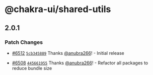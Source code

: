 # @chakra-ui/shared-utils

## 2.0.1

### Patch Changes

- [#6512](https://github.com/chakra-ui/chakra-ui/pull/6512)
  [`5cb345889`](https://github.com/chakra-ui/chakra-ui/commit/5cb3458898be65b789452c1380ce84de5135cb96)
  Thanks [@anubra266](https://github.com/anubra266)! - Initial release

* [#6508](https://github.com/chakra-ui/chakra-ui/pull/6508)
  [`445661955`](https://github.com/chakra-ui/chakra-ui/commit/445661955dff1329156b535ef50c7cf27b8663a9)
  Thanks [@anubra266](https://github.com/anubra266)! - Refactor all packages to
  reduce bundle size
